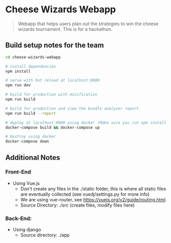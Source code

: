# Cheese Wizards Webapp

> Webapp that helps users plan out the strategies to win the cheese wizards tournament. This is for a hackathon.

## Build setup notes for the team

``` bash
cd cheese-wizards-webapp

# install dependencies
npm install

# serve with hot reload at localhost:8080
npm run dev

# build for production with minification
npm run build

# build for production and view the bundle analyzer report
npm run build --report

# deploy at localhost:8000 using docker (Make sure you run npm install before this)
docker-compose build && docker-compose up

# Destroy using docker
docker-compose down
```

## Additional Notes
### Front-End
 * Using Vue.js
     * Don't create any files in the ./static folder, this is where all static files are eventually collected (see vuedj/settings.py for more info)
     * We are using vue-router, see https://vuejs.org/v2/guide/routing.html
     * Source Directory: ./src (create files, modify files here)

### Back-End:
* Using django
     * Source directory: ./app


